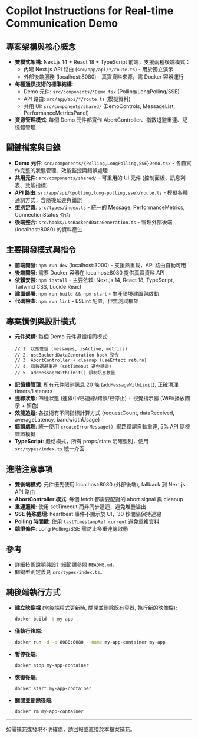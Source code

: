 # Copilot Instructions for Real-time Communication Demo

## 專案架構與核心概念

- **雙模式架構**: Next.js 14 + React 18 + TypeScript 前端，支援兩種後端模式：
  - 內建 Next.js API 路由 (`src/app/api/*/route.ts`) - 用於獨立演示
  - 外部後端服務 (localhost:8080) - 真實資料來源，需 Docker 容器運行
- **每種通訊技術的標準結構**:
  - Demo 元件: `src/components/*Demo.tsx` (Polling/LongPolling/SSE)
  - API 路由: `src/app/api/*/route.ts` (模擬資料)
  - 共用 UI: `src/components/shared/` (DemoControls, MessageList, PerformanceMetricsPanel)
- **資源管理模式**: 每個 Demo 元件都實作 AbortController、指數退避重連、記憶體管理

## 關鍵檔案與目錄

- **Demo 元件**: `src/components/{Polling,LongPolling,SSE}Demo.tsx` - 各自實作完整的狀態管理、效能監控與錯誤處理
- **共用元件**: `src/components/shared/` - 可重用的 UI 元件 (控制面板、訊息列表、效能指標)
- **API 路由**: `src/app/api/{polling,long-polling,sse}/route.ts` - 模擬各種通訊方式，含隨機延遲與錯誤
- **型別定義**: `src/types/index.ts` - 統一的 Message, PerformanceMetrics, ConnectionStatus 介面
- **後端整合**: `src/hooks/useBackendDataGeneration.ts` - 管理外部後端 (localhost:8080) 的資料產生

## 主要開發模式與指令

- **前端開發**: `npm run dev` (localhost:3000) - 支援熱重載，API 路由自動可用
- **後端開發**: 需要 Docker 容器在 localhost:8080 提供真實資料 API
- **依賴安裝**: `npm install` - 主要依賴: Next.js 14, React 18, TypeScript, Tailwind CSS, Lucide React
- **建置部署**: `npm run build && npm start` - 生產環境建置與啟動
- **代碼檢查**: `npm run lint` - ESLint 配置，但無測試框架

## 專案慣例與設計模式

- **元件架構**: 每個 Demo 元件遵循相同模式:
  ```tsx
  // 1. 狀態管理 (messages, isActive, metrics)
  // 2. useBackendDataGeneration hook 整合
  // 3. AbortController + cleanup (useEffect return)
  // 4. 指數退避重連 (setTimeout 避免遞迴)
  // 5. addMessageWithLimit() 限制訊息數量
  ```
- **記憶體管理**: 所有元件限制訊息 20 條 (`addMessageWithLimit`), 正確清理 timers/listeners
- **連線狀態**: 四種狀態 (連線中/已連線/錯誤/已停止) + 視覺指示器 (WiFi/播放圖示 + 顏色)
- **效能追蹤**: 各技術有不同指標計算方式 (requestCount, dataReceived, averageLatency, bandwidthUsage)
- **錯誤處理**: 統一使用 `createErrorMessage()`, 網路錯誤自動重連, 5% API 隨機錯誤模擬
- **TypeScript**: 嚴格模式，所有 props/state 明確型別，使用 `src/types/index.ts` 統一介面

## 進階注意事項

- **雙後端模式**: 元件優先使用 localhost:8080 (外部後端), fallback 到 Next.js API 路由
- **AbortController 模式**: 每個 fetch 都需要配對的 abort signal 與 cleanup
- **重連邏輯**: 使用 setTimeout 而非同步遞迴，避免堆疊溢出
- **SSE 特殊處理**: heartbeat 事件不顯示於 UI，30 秒間隔保持連線
- **Polling 時間戳**: 使用 `lastTimestampRef.current` 避免重複資料
- **競爭條件**: Long Polling/SSE 需防止多重連線啟動

## 參考

- 詳細技術說明與設計細節請參閱 `README.md`。
- 關鍵型別定義見 `src/types/index.ts`。

## 純後端執行方式

- **建立映像檔** (當後端程式更新時, 關閉並刪除既有容器, 執行新的映像檔):

  ```bash
  docker build -t my-app .
  ```

- **僅執行後端**:

  ```bash
  docker run -d -p 8080:8080 --name my-app-container my-app
  ```

- **暫停後端**:

  ```bash
  docker stop my-app-container
  ```

- **恢復後端**:

  ```bash
  docker start my-app-container
  ```

- **關閉並刪除後端**:
  ```bash
  docker rm my-app-container
  ```

---

如需補充或發現不明確處，請回報或直接於本檔案補充。
